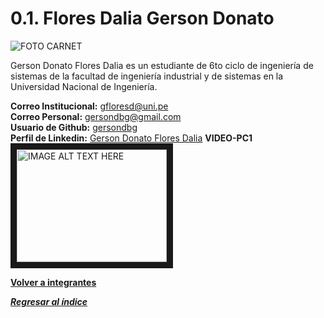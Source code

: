 # 0.1. Flores Dalia Gerson Donato

![FOTO CARNET](https://github.com/user-attachments/assets/c162c44e-72dc-46f1-a6cf-362d759d2c7b)

Gerson Donato Flores Dalia es un estudiante de 6to ciclo de ingeniería de sistemas de la facultad de ingeniería industrial y de sistemas en la Universidad Nacional de Ingeniería.

**Correo Institucional:** gfloresd@uni.pe\
**Correo Personal:** gersondbg@gmail.com\
**Usuario de Github:** [gersondbg](https://github.com/gersondbg)\
**Perfil de Linkedin:** [Gerson Donato Flores Dalia](https://www.linkedin.com/in/gerson-donato-flores-dalia/)
**VIDEO-PC1** 
<a href="http://www.youtube.com/watch?feature=player_embedded&v=kwfuDtuQrWU
" target="_blank"><img src="http://img.youtube.com/vi/kwfuDtuQrWU/0.jpg" 
alt="IMAGE ALT TEXT HERE" width="240" height="180" border="10" /></a>

**[Volver a integrantes](../../0/0.md)**

***[Regresar al índice](../../README.md)***

